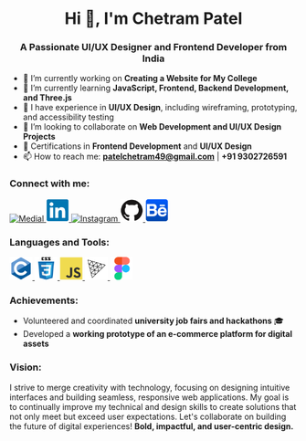 <h1 align="center">Hi 👋, I'm Chetram Patel</h1>
<h3 align="center">A Passionate UI/UX Designer and Frontend Developer from India</h3>

- 🔭 I’m currently working on <strong>Creating a Website for My College</strong>  
- 🌱 I’m currently learning <strong>JavaScript, Frontend, Backend Development, and Three.js</strong>  
- 🎨 I have experience in <strong>UI/UX Design</strong>, including wireframing, prototyping, and accessibility testing  
- 👯 I’m looking to collaborate on <strong>Web Development and UI/UX Design Projects</strong>  
- 📜 Certifications in <strong>Frontend Development</strong> and <strong>UI/UX Design</strong>  
- 📫 How to reach me: <strong>patelchetram49@gmail.com</strong> | <strong>+91 9302726591</strong>

<h3 align="left">Connect with me:</h3>
<p align="left">
  <a href="https://www.medial.app/user/chetram-patel-5660cfe8dad75" target="_blank" rel="noreferrer">
    <img src="https://img.icons8.com/ios-filled/50/000000/share-3.png" alt="Medial" width="40" height="40" />
  </a>
  <a href="https://www.linkedin.com/in/chetram-patel-b25768252/" target="_blank" rel="noreferrer">
    <img src="https://raw.githubusercontent.com/devicons/devicon/master/icons/linkedin/linkedin-original.svg" alt="LinkedIn" width="40" height="40" />
  </a>
  <a href="https://www.instagram.com/developer_chetram" target="_blank" rel="noreferrer">
    <img src="https://img.icons8.com/ios-filled/50/000000/instagram-new.png" alt="Instagram" width="40" height="40" />
  </a>
  <a href="https://github.com/DeveloperChetram/" target="_blank" rel="noreferrer">
    <img src="https://raw.githubusercontent.com/devicons/devicon/master/icons/github/github-original.svg" alt="GitHub" width="40" height="40" />
  </a>
  <a href="https://www.behance.net/chetrampatel" target="_blank" rel="noreferrer">
    <img src="https://raw.githubusercontent.com/devicons/devicon/master/icons/behance/behance-original.svg" alt="Behance" width="40" height="40" />
  </a>
</p>

<h3 align="left">Languages and Tools:</h3>
<p align="left">
  <a href="https://www.cprogramming.com/" target="_blank" rel="noreferrer">
    <img src="https://raw.githubusercontent.com/devicons/devicon/master/icons/c/c-original.svg" alt="C" width="40" height="40" />
  </a>
  <a href="https://www.w3schools.com/css/" target="_blank" rel="noreferrer">
    <img src="https://raw.githubusercontent.com/devicons/devicon/master/icons/css3/css3-original-wordmark.svg" alt="CSS3" width="40" height="40" />
  </a>
  <a href="https://developer.mozilla.org/en-US/docs/Web/JavaScript" target="_blank" rel="noreferrer">
    <img src="https://raw.githubusercontent.com/devicons/devicon/master/icons/javascript/javascript-original.svg" alt="JavaScript" width="40" height="40" />
  </a>
  <a href="https://threejs.org/" target="_blank" rel="noreferrer">
    <img src="https://raw.githubusercontent.com/devicons/devicon/master/icons/threejs/threejs-original.svg" alt="Three.js" width="40" height="40" />
  </a>
  <a href="https://www.figma.com/" target="_blank" rel="noreferrer">
    <img src="https://raw.githubusercontent.com/devicons/devicon/master/icons/figma/figma-original.svg" alt="Figma" width="40" height="40" />
  </a>
</p>

<h3 align="left">Achievements:</h3>
<ul>
  <li>Volunteered and coordinated <strong>university job fairs and hackathons</strong> 🎓</li>
  <li>Developed a <strong>working prototype of an e-commerce platform for digital assets</strong></li>
</ul>

<h3 align="left">Vision:</h3>
<p>I strive to merge creativity with technology, focusing on designing intuitive interfaces and building seamless, responsive web applications. My goal is to continually improve my technical and design skills to create solutions that not only meet but exceed user expectations. Let's collaborate on building the future of digital experiences! <strong>Bold, impactful, and user-centric design.</strong></p>

